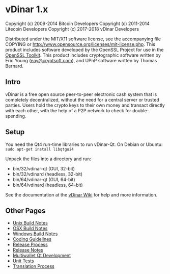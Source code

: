 vDinar 1.x
====================

Copyright (c) 2009-2014 Bitcoin Developers
Copyright (c) 2011-2014 Litecoin Developers
Copyright (c) 2017-2018 vDinar Developers

Distributed under the MIT/X11 software license, see the accompanying
file COPYING or http://www.opensource.org/licenses/mit-license.php.
This product includes software developed by the OpenSSL Project for use in the [OpenSSL Toolkit](http://www.openssl.org/). This product includes
cryptographic software written by Eric Young ([eay@cryptsoft.com](mailto:eay@cryptsoft.com)), and UPnP software written by Thomas Bernard.


Intro
---------------------
vDinar is a free open source peer-to-peer electronic cash system that is
completely decentralized, without the need for a central server or trusted
parties.  Users hold the crypto keys to their own money and transact directly
with each other, with the help of a P2P network to check for double-spending.


Setup
---------------------
You need the Qt4 run-time libraries to run vDinar-Qt. On Debian or Ubuntu:
	`sudo apt-get install libqtgui4`

Unpack the files into a directory and run:

- bin/32/vdinar-qt (GUI, 32-bit)
- bin/32/vdinard (headless, 32-bit)
- bin/64/vdinar-qt (GUI, 64-bit)
- bin/64/vdinard (headless, 64-bit)

See the documentation at the [vDinar Wiki](http://vdinar.info)
for help and more information.


Other Pages
---------------------
- [Unix Build Notes](build-unix.md)
- [OSX Build Notes](build-osx.md)
- [Windows Build Notes](build-msw.md)
- [Coding Guidelines](coding.md)
- [Release Process](release-process.md)
- [Release Notes](release-notes.md)
- [Multiwallet Qt Development](multiwallet-qt.md)
- [Unit Tests](unit-tests.md)
- [Translation Process](translation_process.md)
